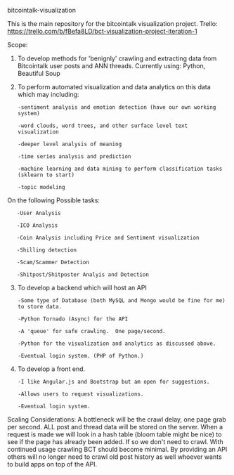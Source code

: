 

bitcointalk-visualization

This is the main repository for the bitcointalk visualization project.
Trello: https://trello.com/b/fBefa8LD/bct-visualization-project-iteration-1

Scope:

1. To develop methods for 'benignly' crawling and extracting data from Bitcointalk user posts and ANN threads. Currently using: Python, Beautiful Soup

2. To perform automated visualization and data analytics on this data which may including:

       -sentiment analysis and emotion detection (have our own working system)

       -word clouds, word trees, and other surface level text visualization

       -deeper level analysis of meaning

       -time series analysis and prediction

       -machine learning and data mining to perform classification tasks (sklearn to start)
       
       -topic modeling

On the following Possible tasks:

       -User Analysis

       -ICO Analysis
       
       -Coin Analysis including Price and Sentiment visualization
       
       -Shilling detection

       -Scam/Scammer Detection

       -Shitpost/Shitposter Analyis and Detection

3. To develop a backend which will host an API

       -Some type of Database (both MySQL and Mongo would be fine for me) to store data.

       -Python Tornado (Async) for the API

       -A 'queue' for safe crawling.  One page/second.

       -Python for the visualization and analytics as discussed above.

       -Eventual login system. (PHP of Python.)

4. To develop a front end.

       -I like Angular.js and Bootstrap but am open for suggestions.

       -Allows users to request visualizations.

       -Eventual login system.

Scaling Considerations: A bottleneck will be the crawl delay, one page grab per second. ALL post and thread data will be stored on the server. When a request is made we will look in a hash table (bloom table might be nice) to see if the page has already been added. If so we don't need to crawl. With continued usage crawling BCT should become minimal. By providing an API others will no longer need to crawl old post history as well whoever wants to build apps on top of the API.
